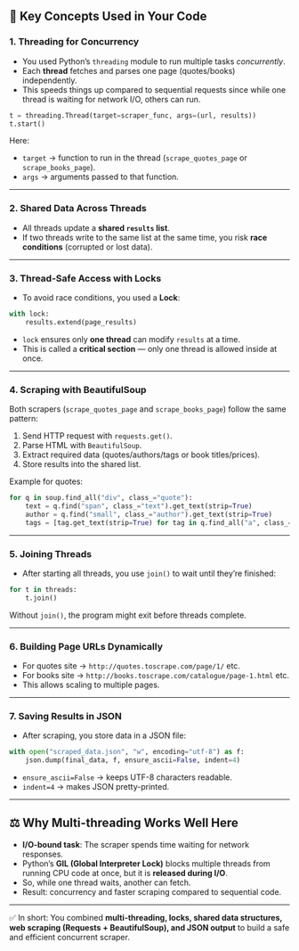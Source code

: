 ## 🔑 Key Concepts Used in Your Code

### 1. **Threading for Concurrency**

* You used Python’s `threading` module to run multiple tasks *concurrently*.
* Each **thread** fetches and parses one page (quotes/books) independently.
* This speeds things up compared to sequential requests since while one thread is waiting for network I/O, others can run.

```python
t = threading.Thread(target=scraper_func, args=(url, results))
t.start()
```

Here:

* `target` → function to run in the thread (`scrape_quotes_page` or `scrape_books_page`).
* `args` → arguments passed to that function.

---

### 2. **Shared Data Across Threads**

* All threads update a **shared `results` list**.
* If two threads write to the same list at the same time, you risk **race conditions** (corrupted or lost data).

---

### 3. **Thread-Safe Access with Locks**

* To avoid race conditions, you used a **Lock**:

```python
with lock:
    results.extend(page_results)
```

* `lock` ensures only **one thread** can modify `results` at a time.
* This is called a **critical section** — only one thread is allowed inside at once.

---

### 4. **Scraping with BeautifulSoup**

Both scrapers (`scrape_quotes_page` and `scrape_books_page`) follow the same pattern:

1. Send HTTP request with `requests.get()`.
2. Parse HTML with `BeautifulSoup`.
3. Extract required data (quotes/authors/tags or book titles/prices).
4. Store results into the shared list.

Example for quotes:

```python
for q in soup.find_all("div", class_="quote"):
    text = q.find("span", class_="text").get_text(strip=True)
    author = q.find("small", class_="author").get_text(strip=True)
    tags = [tag.get_text(strip=True) for tag in q.find_all("a", class_="tag")]
```

---

### 5. **Joining Threads**

* After starting all threads, you use `join()` to wait until they’re finished:

```python
for t in threads:
    t.join()
```

Without `join()`, the program might exit before threads complete.

---

### 6. **Building Page URLs Dynamically**

* For quotes site → `http://quotes.toscrape.com/page/1/` etc.
* For books site → `http://books.toscrape.com/catalogue/page-1.html` etc.
* This allows scaling to multiple pages.

---

### 7. **Saving Results in JSON**

* After scraping, you store data in a JSON file:

```python
with open("scraped_data.json", "w", encoding="utf-8") as f:
    json.dump(final_data, f, ensure_ascii=False, indent=4)
```

* `ensure_ascii=False` → keeps UTF-8 characters readable.
* `indent=4` → makes JSON pretty-printed.

---

## ⚖️ Why Multi-threading Works Well Here

* **I/O-bound task**: The scraper spends time waiting for network responses.
* Python’s **GIL (Global Interpreter Lock)** blocks multiple threads from running CPU code at once, but it is **released during I/O**.
* So, while one thread waits, another can fetch.
* Result: concurrency and faster scraping compared to sequential code.

---

✅ In short:
You combined **multi-threading, locks, shared data structures, web scraping (Requests + BeautifulSoup), and JSON output** to build a safe and efficient concurrent scraper.

